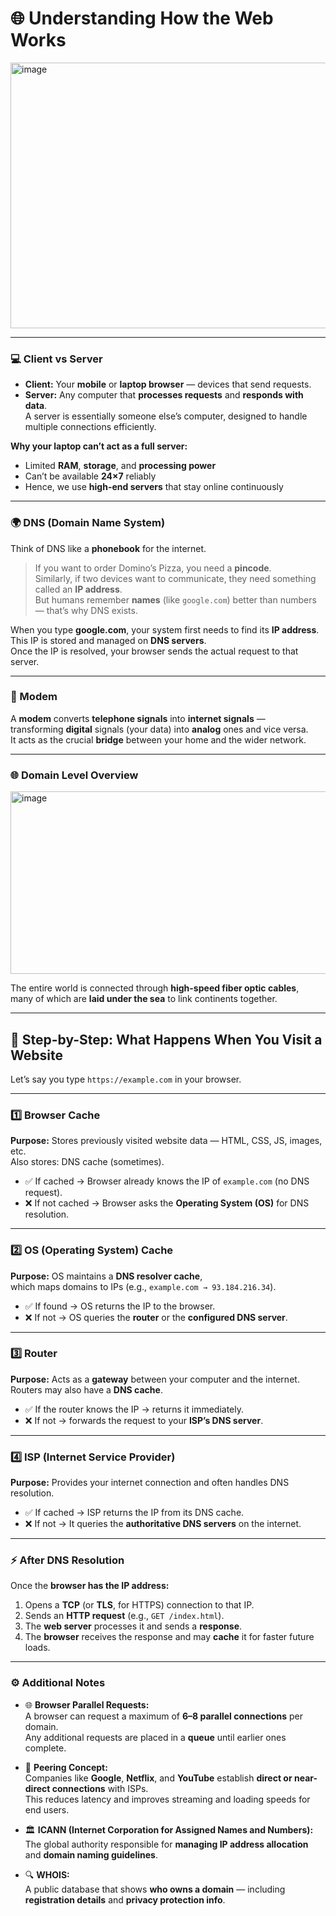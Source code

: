 # 🌐 Understanding How the Web Works

<img width="1263" height="425" alt="image" src="https://github.com/user-attachments/assets/3db1a78e-82f9-4306-b39f-8b5d5370e075" />

---

### 💻 Client vs Server

- **Client:** Your **mobile** or **laptop browser** — devices that send requests.  
- **Server:** Any computer that **processes requests** and **responds with data**.  
  A server is essentially someone else’s computer, designed to handle multiple connections efficiently.

**Why your laptop can’t act as a full server:**
- Limited **RAM**, **storage**, and **processing power**  
- Can’t be available **24×7** reliably  
- Hence, we use **high-end servers** that stay online continuously  

---

### 🌍 DNS (Domain Name System)

Think of DNS like a **phonebook** for the internet.

> If you want to order Domino’s Pizza, you need a **pincode**.  
> Similarly, if two devices want to communicate, they need something called an **IP address**.  
> But humans remember **names** (like `google.com`) better than numbers — that’s why DNS exists.

When you type **google.com**, your system first needs to find its **IP address**.  
This IP is stored and managed on **DNS servers**.  
Once the IP is resolved, your browser sends the actual request to that server.

---

### 📶 Modem

A **modem** converts **telephone signals** into **internet signals** —  
transforming **digital** signals (your data) into **analog** ones and vice versa.  
It acts as the crucial **bridge** between your home and the wider network.

---

### 🌐 Domain Level Overview

<img width="809" height="292" alt="image" src="https://github.com/user-attachments/assets/b2840bd7-b65b-4475-9b23-2ab23b5eed69" />

The entire world is connected through **high-speed fiber optic cables**,  
many of which are **laid under the sea** to link continents together.

---

## 🧭 Step-by-Step: What Happens When You Visit a Website

Let’s say you type `https://example.com` in your browser.

---

### 1️⃣ Browser Cache

**Purpose:** Stores previously visited website data — HTML, CSS, JS, images, etc.  
Also stores: DNS cache (sometimes).  

- ✅ If cached → Browser already knows the IP of `example.com` (no DNS request).  
- ❌ If not cached → Browser asks the **Operating System (OS)** for DNS resolution.

---

### 2️⃣ OS (Operating System) Cache

**Purpose:** OS maintains a **DNS resolver cache**,  
which maps domains to IPs (e.g., `example.com → 93.184.216.34`).

- ✅ If found → OS returns the IP to the browser.  
- ❌ If not → OS queries the **router** or the **configured DNS server**.

---

### 3️⃣ Router

**Purpose:** Acts as a **gateway** between your computer and the internet.  
Routers may also have a **DNS cache**.

- ✅ If the router knows the IP → returns it immediately.  
- ❌ If not → forwards the request to your **ISP’s DNS server**.

---

### 4️⃣ ISP (Internet Service Provider)

**Purpose:** Provides your internet connection and often handles DNS resolution.

- ✅ If cached → ISP returns the IP from its DNS cache.  
- ❌ If not → It queries the **authoritative DNS servers** on the internet.

---

### ⚡ After DNS Resolution

Once the **browser has the IP address:**

1. Opens a **TCP** (or **TLS**, for HTTPS) connection to that IP.  
2. Sends an **HTTP request** (e.g., `GET /index.html`).  
3. The **web server** processes it and sends a **response**.  
4. The **browser** receives the response and may **cache** it for faster future loads.

---

### ⚙️ Additional Notes

- 🌐 **Browser Parallel Requests:**  
  A browser can request a maximum of **6–8 parallel connections** per domain.  
  Any additional requests are placed in a **queue** until earlier ones complete.

- 🔗 **Peering Concept:**  
  Companies like **Google**, **Netflix**, and **YouTube** establish **direct or near-direct connections** with ISPs.  
  This reduces latency and improves streaming and loading speeds for end users.

- 🏛️ **ICANN (Internet Corporation for Assigned Names and Numbers):**  
  The global authority responsible for **managing IP address allocation** and **domain naming guidelines**.

- 🔍 **WHOIS:**  
  A public database that shows **who owns a domain** — including **registration details** and **privacy protection info**.
